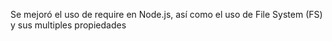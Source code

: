 Se mejoró el uso de require en Node.js, así como el uso de File System (FS) y sus multiples propiedades
